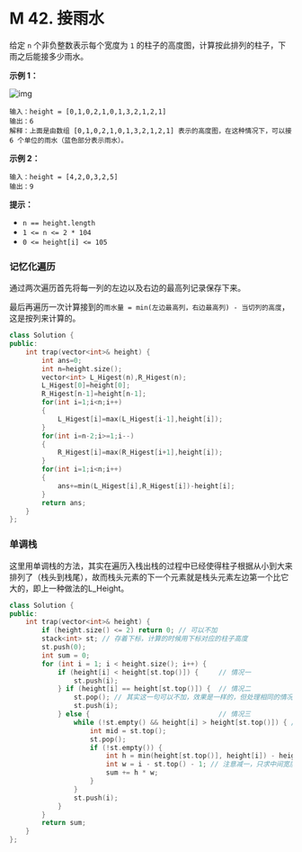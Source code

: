 # M 42. 接雨水

给定 `n` 个非负整数表示每个宽度为 `1` 的柱子的高度图，计算按此排列的柱子，下雨之后能接多少雨水。

 

**示例 1：**

![img](https://assets.leetcode-cn.com/aliyun-lc-upload/uploads/2018/10/22/rainwatertrap.png)

```
输入：height = [0,1,0,2,1,0,1,3,2,1,2,1]
输出：6
解释：上面是由数组 [0,1,0,2,1,0,1,3,2,1,2,1] 表示的高度图，在这种情况下，可以接 6 个单位的雨水（蓝色部分表示雨水）。 
```

**示例 2：**

```
输入：height = [4,2,0,3,2,5]
输出：9
```

 

**提示：**

- `n == height.length`
- `1 <= n <= 2 * 104`
- `0 <= height[i] <= 105`



### 记忆化遍历

通过两次遍历首先将每一列的左边以及右边的最高列记录保存下来。

最后再遍历一次计算接到的`雨水量 = min(左边最高列，右边最高列) - 当切列的高度`，这是按列来计算的。

```cpp
class Solution {
public:
    int trap(vector<int>& height) {
        int ans=0;
        int n=height.size();
        vector<int> L_Higest(n),R_Higest(n);
        L_Higest[0]=height[0];
        R_Higest[n-1]=height[n-1];
        for(int i=1;i<n;i++)
        {
            L_Higest[i]=max(L_Higest[i-1],height[i]);
        }
        for(int i=n-2;i>=1;i--)
        {
            R_Higest[i]=max(R_Higest[i+1],height[i]);
        }
        for(int i=1;i<n;i++)
        {
            ans+=min(L_Higest[i],R_Higest[i])-height[i];
        }
        return ans;
    }
};
```



### 单调栈

这里用单调栈的方法，其实在遍历入栈出栈的过程中已经使得柱子根据从小到大来排列了（栈头到栈尾），故而栈头元素的下一个元素就是栈头元素左边第一个比它大的，即上一种做法的L_Height。

```cpp
class Solution {
public:
    int trap(vector<int>& height) {
        if (height.size() <= 2) return 0; // 可以不加
        stack<int> st; // 存着下标，计算的时候用下标对应的柱子高度
        st.push(0);
        int sum = 0;
        for (int i = 1; i < height.size(); i++) {
            if (height[i] < height[st.top()]) {     // 情况一
                st.push(i);
            } if (height[i] == height[st.top()]) {  // 情况二
                st.pop(); // 其实这一句可以不加，效果是一样的，但处理相同的情况的思路却变了。
                st.push(i);
            } else {                                // 情况三
                while (!st.empty() && height[i] > height[st.top()]) { // 注意这里是while
                    int mid = st.top();
                    st.pop();
                    if (!st.empty()) {
                        int h = min(height[st.top()], height[i]) - height[mid];
                        int w = i - st.top() - 1; // 注意减一，只求中间宽度
                        sum += h * w;
                    }
                }
                st.push(i);
            }
        }
        return sum;
    }
};
```









